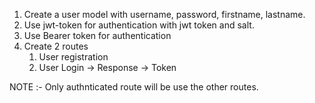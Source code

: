 1. Create a user model with username, password, firstname, lastname.
2. Use jwt-token for authentication with jwt token and salt.
3. Use Bearer token for authentication
4. Create 2 routes
    1. User registration
    2. User Login -> Response -> Token 

NOTE :- Only authnticated route will be use the other routes.
